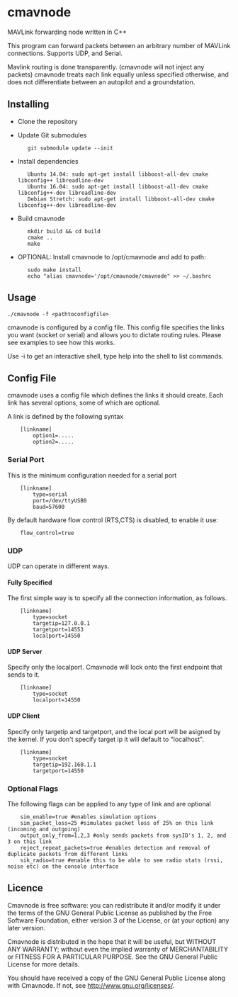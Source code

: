 # cmavnode
MAVLink forwarding node written in C++

This program can forward packets between an arbitrary number of MAVLink connections.
Supports UDP, and Serial.

Mavlink routing is done transparently. (cmavnode will not inject any packets)
cmavnode treats each link equally unless specified otherwise, and does not differentiate between an autopilot and a groundstation.

## Installing

- Clone the repository

- Update Git submodules 

         git submodule update --init

- Install dependencies

         Ubuntu 14.04: sudo apt-get install libboost-all-dev cmake libconfig++ libreadline-dev
         Ubuntu 16.04: sudo apt-get install libboost-all-dev cmake libconfig++-dev libreadline-dev
         Debian Stretch: sudo apt-get install libboost-all-dev cmake libconfig++-dev libreadline-dev
* Build cmavnode

         mkdir build && cd build
         cmake ..
         make
- OPTIONAL: Install cmavnode to /opt/cmavnode and add to path:

         sudo make install
         echo "alias cmavnode='/opt/cmavnode/cmavnode" >> ~/.bashrc

## Usage

    ./cmavnode -f <pathtoconfigfile>

cmavnode is configured by a config file. This config file specifies the links you want (socket or serial) and allows you to dictate routing rules. Please see examples to see how this works.

Use -i to get an interactive shell, type help into the shell to list commands.

## Config File
cmavnode uses a config file which defines the links it should create. Each link has several options, some of which are optional.

A link is defined by the following syntax

        [linkname]
            option1=.....
            option2=.....

### Serial Port
This is the minimum configuration needed for a serial port

        [linkname]
            type=serial
            port=/dev/ttyUSB0
            baud=57600

By default hardware flow control (RTS,CTS) is disabled, to enable it use:

        flow_control=true

### UDP
UDP can operate in different ways.

#### Fully Specified
The first simple way is to specify all the connection information, as follows.

        [linkname]
            type=socket
            targetip=127.0.0.1
            targetport=14553
            localport=14550

#### UDP Server
Specify only the localport. Cmavnode will lock onto the first endpoint that sends to it.

        [linkname]
            type=socket
            localport=14550

#### UDP Client
Specify only targetip and targetport, and the local port will be asigned by the kernel. If you don't specify target ip it will default to "localhost".

        [linkname]
            type=socket
            targetip=192.168.1.1
            targetport=14550

### Optional Flags
The following flags can be applied to any type of link and are optional
        
        sim_enable=true #enables simulation options
        sim_packet_loss=25 #simulates packet loss of 25% on this link (incoming and outgoing)
        output_only_from=1,2,3 #only sends packets from sysID's 1, 2, and 3 on this link
        reject_repeat_packets=true #enables detection and removal of duplicate packets from different links
        sik_radio=true #enable this to be able to see radio stats (rssi, noise etc) on the console interface


## Licence
Cmavnode is free software: you can redistribute it and/or modify it under the terms of the GNU General Public License as published by the Free Software Foundation, either version 3 of the License, or (at your option) any later version.

Cmavnode is distributed in the hope that it will be useful, but WITHOUT ANY WARRANTY; without even the implied warranty of MERCHANTABILITY or FITNESS FOR A PARTICULAR PURPOSE. See the GNU General Public License for more details.

You should have received a copy of the GNU General Public License along with Cmavnode. If not, see http://www.gnu.org/licenses/.
